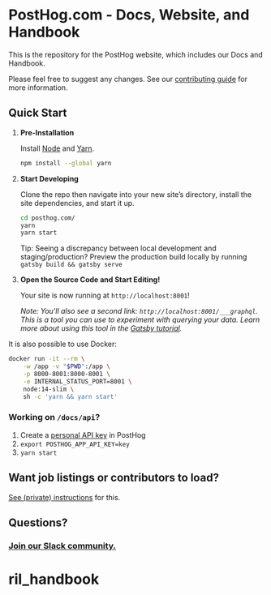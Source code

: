 # PostHog.com - Docs, Website, and Handbook

This is the repository for the PostHog website, which includes our Docs and Handbook.

Please feel free to suggest any changes. See our [contributing guide](https://github.com/PostHog/posthog.com/blob/master/CONTRIBUTING.MD) for more information.

## Quick Start

1. **Pre-Installation**

    Install [Node](https://nodejs.org/en/download/) and [Yarn](https://classic.yarnpkg.com/en/).
    ```bash
    npm install --global yarn
    ```

1.  **Start Developing**

    Clone the repo then navigate into your new site’s directory, install the site dependencies, and start it up.

    ```bash
    cd posthog.com/
    yarn
    yarn start
    ```

    Tip: Seeing a discrepancy between local development and staging/production? Preview the production build locally by running `gatsby build && gatsby serve`

1.  **Open the Source Code and Start Editing!**

    Your site is now running at `http://localhost:8001`!
    
    *Note: You'll also see a second link: `http://localhost:8001/___graphql`. This is a tool you can use to experiment with querying your data. Learn more about using this tool in the [Gatsby tutorial](https://www.gatsbyjs.org/tutorial/part-five/#introducing-graphiql).*

It is also possible to use Docker:

```bash
docker run -it --rm \
    -w /app -v "$PWD":/app \
    -p 8000-8001:8000-8001 \
    -e INTERNAL_STATUS_PORT=8001 \
    node:14-slim \
    sh -c 'yarn && yarn start'
```    

### Working on `/docs/api`?

1. Create a [personal API key](https://posthog.com/docs/api#how-to-obtain-a-personal-api-key) in PostHog
1. `export POSTHOG_APP_API_KEY=key`
1. `yarn start`

## Want job listings or contributors to load?

[See (private) instructions](https://github.com/PostHog/company-internal/blob/master/website-api-keys.md) for this.

## Questions?

### [Join our Slack community.](https://join.slack.com/t/posthogusers/shared_invite/zt-1ghutt7jr-jRj0_iYDRS7R~uKeZLIbdQ)
# ril_handbook
